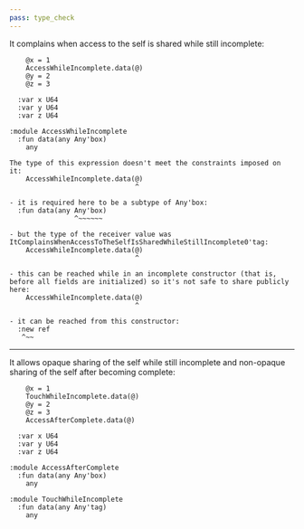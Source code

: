 ```yaml
---
pass: type_check
---
```


It complains when access to the self is shared while still incomplete:

```savi
    @x = 1
    AccessWhileIncomplete.data(@)
    @y = 2
    @z = 3

  :var x U64
  :var y U64
  :var z U64

:module AccessWhileIncomplete
  :fun data(any Any'box)
    any
```
```error
The type of this expression doesn't meet the constraints imposed on it:
    AccessWhileIncomplete.data(@)
                               ^

- it is required here to be a subtype of Any'box:
  :fun data(any Any'box)
                ^~~~~~~

- but the type of the receiver value was ItComplainsWhenAccessToTheSelfIsSharedWhileStillIncomplete0'tag:
    AccessWhileIncomplete.data(@)
                               ^

- this can be reached while in an incomplete constructor (that is, before all fields are initialized) so it's not safe to share publicly here:
    AccessWhileIncomplete.data(@)
                               ^

- it can be reached from this constructor:
  :new ref
   ^~~
```

---

It allows opaque sharing of the self while still incomplete and non-opaque sharing of the self after becoming complete:

```savi
    @x = 1
    TouchWhileIncomplete.data(@)
    @y = 2
    @z = 3
    AccessAfterComplete.data(@)

  :var x U64
  :var y U64
  :var z U64

:module AccessAfterComplete
  :fun data(any Any'box)
    any

:module TouchWhileIncomplete
  :fun data(any Any'tag)
    any
```
